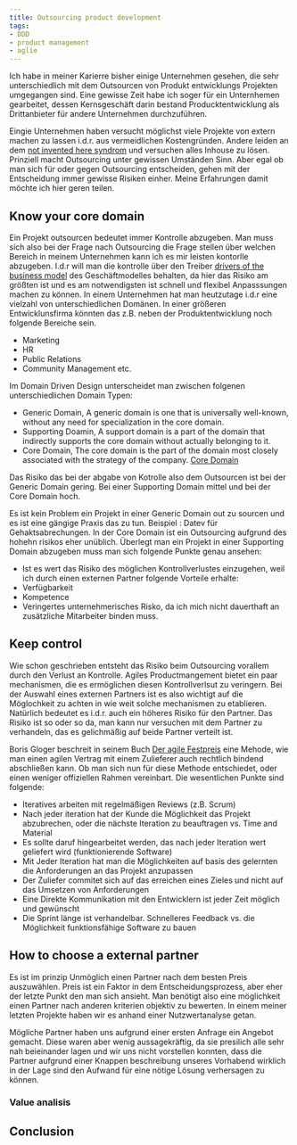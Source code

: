 ```yaml
---
title: Outsourcing product development
tags:
- DDD
- product management
- aglie
---
```


Ich habe in meiner Karierre bisher einige Unternehmen gesehen, die sehr unterschiedlich mit dem Outsourcen von Produkt entwicklungs Projekten umgegangen sind. Eine gewisse Zeit habe ich soger für ein Unternhemen gearbeitet, dessen Kernsgeschäft darin bestand Producktentwicklung als Drittanbieter für andere Unternehmen durchzuführen.

Eingie Unternehmen haben versucht möglichst viele Projekte von extern machen zu lassen i.d.r. aus vermeidlichen Kostengründen. Andere leiden an dem [not invented here syndrom](https://en.wikipedia.org/wiki/Not_invented_here) und versuchen alles Inhouse zu lösen. Prinziell macht Outsourcing unter gewissen Umständen Sinn. Aber egal ob man sich für oder gegen Outsourcing entscheiden, gehen mit der Entscheidung immer gewisse Risiken einher. Meine Erfahrungen damit möchte ich hier geren teilen.

## Know your core domain
Ein Projekt outsourcen bedeutet immer Kontrolle abzugeben. Man muss sich also bei der Frage nach Outsourcing die Frage stellen über welchen Bereich in meinem Unternehmen kann ich es mir leisten kontorlle abzugeben. I.d.r will man die kontrolle über den Treiber [drivers of the business model](http://www.startuplessonslearned.com/2008/09/three-drivers-of-growth-for-your.html) des Geschäftmodelles behalten, da hier das Risiko am größten ist und es am notwendigsten ist schnell und flexibel Anpasssungen machen zu können. In einem Unternehmen hat man heutzutage i.d.r eine vielzahl von unterschiedlichen Domänen. In einer größeren Entwicklunsfirma könnten das z.B. neben der Produktentwicklung noch folgende Bereiche sein.

- Marketing
- HR
- Public Relations
- Community Management
etc.
 
Im Domain Driven Design unterscheidet man zwischen folgenen unterschiedlichen Domain Typen:
- Generic Domain, A generic domain is one that is universally well-known, without any need for specialization in the core domain.
- Supporting Doamin, A support domain is a part of the domain that indirectly supports the core domain without actually belonging to it.
- Core Domain, The core domain is the part of the domain most closely associated with the strategy of the company.
[Core Domain](http://blog.zenmodeler.com/enterprise-design/2012/05/29/domain-driven-design-distillation-support-generic-and-core-domain.html) 

Das Risiko das bei der abgabe von Kotrolle also dem Outsourcen ist bei der Generic Domain gering. Bei einer Supporting Domain mittel und bei der Core Domain hoch.

Es ist kein Problem ein Projekt in einer Generic Domain out zu sourcen und es ist eine gängige Praxis das zu tun. Beispiel : Datev für Gehaktsabrechungen. In der Core Domain ist ein Outsourcing aufgrund des hohehn risikos eher unüblich. Überlegt man ein Projekt in einer Supporting Domain abzugeben muss man sich folgende Punkte genau ansehen:

-  Ist es wert das Risiko des möglichen Kontrollverlustes einzugehen, weil ich durch einen externen Partner folgende Vorteile erhalte:
- Verfügbarkeit
- Kompetence
- Veringertes unternehmerisches Risko, da ich mich nicht dauerthaft an zusätzliche Mitarbeiter binden muss.
 

## Keep control
Wie schon geschrieben entsteht das Risiko beim Outsourcing vorallem durch den Verlust an Kontrolle. Agiles Productmangement bietet ein paar mechanismen, die es ermöglichen diesen Kontrollverlsut zu veringern. Bei der Auswahl eines externen Partners ist es also wichtigt auf die Möglochkeit zu achten in wie weit solche mechanismen zu etablieren. Natürlich bedeutet es i.d.r. auch ein höheres Risiko für den Partner. Das Risiko ist so oder so da, man kann nur versuchen mit dem Partner zu verhandeln, das es gelichmäßig auf beide Partner verteilt ist.
  
Boris Gloger beschreit in seinem Buch [Der agile Festpreis](https://www.amazon.de/agile-Festpreis-Leitfaden-erfolgreiche-Projekt-Verträge/dp/3446432264) eine Mehode, wie man einen agilen Vertrag mit einem Zulieferer auch rechtlich bindend abschließen kann. Ob man sich nun für diese Methode entschiedet, oder einen weniger offiziellen Rahmen vereinbart. Die wesentlichen Punkte sind folgende:

- Iteratives arbeiten mit regelmäßigen Reviews (z.B. Scrum)
- Nach jeder iteration hat der Kunde die Möglichkeit das Projekt abzubrechen, oder die nächste Iteration zu beauftragen vs. Time and Material
- Es sollte daruf hingearbeitet werden, das nach jeder Iteration wert geliefert wird (funktionierende Software)
- Mit Jeder Iteration hat man die Möglichkeiten auf basis des gelernten die Anforderungen an das Projekt anzupassen   
- Der Zuliefer commitet sich auf das erreichen eines Zieles und nicht auf das Umsetzen von Anforderungen
- Eine Direkte Kommunikation mit den Entwicklern ist jeder Zeit möglich und gewünscht
- Die Sprint länge ist verhandelbar. Schnelleres Feedback vs. die Möglichkeit funktionsfähige Software zu bauen


## How to choose a external partner
Es ist im prinzip Unmöglich einen Partner nach dem besten Preis auszuwählen. Preis ist ein Faktor in dem Entscheidungsprozess, aber eher der letzte Punkt den man sich ansieht. Man benötigt also eine möglichkeit einen Partner nach anderen kriterien objektiv zu bewerten. In einem meiner letzten Projekte haben wir es anhand einer Nutzwertanalyse getan.

Mögliche Partner haben uns aufgrund einer ersten Anfrage ein Angebot gemacht. Diese waren aber wenig aussagekräftig, da sie presilich alle sehr nah beieinander lagen und wir uns nicht vorstellen konnten, dass die Partner aufgrund einer Knappen beschreibung unseres Vorhabend wirklich in der Lage sind den Aufwand für eine nötige Lösung verhersagen zu können.



### Value analisis


 

## Conclusion



